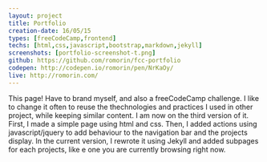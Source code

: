 ```yaml
---
layout: project
title: Portfolio
creation-date: 16/05/15
types: [freeCodeCamp,frontend]
techs: [html,css,javascript,bootstrap,markdown,jekyll]
screenshots: [portfolio-screenshot-t.png]
github: https://github.com/romorin/fcc-portfolio
codepen: http://codepen.io/romorin/pen/NrKaOy/
live: http://romorin.com/
---
```


This page! Have to brand myself, and also a freeCodeCamp challenge.
I like to change it often to reuse the thechnologies and practices I used in other project, while keeping similar content.
I am now on the third version of it.
First, I made a simple page using html and css. Then, I added actions using javascript/jquery to add behaviour to the navigation bar and the projects display.
In the current version, I rewrote it using Jekyll and added subpages for each projects, like e one you are currently browsing right now.

